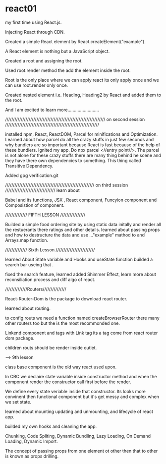 # react01

my first time using React.js.

Injecting React through CDN.

Created a simple React element by React.createElement("example").

A React element is nothing but a JavaScript object.

Created a root and assigning the root.

Used root.render method the add the element inside the root.

Root is the only place where we can apply react its only apply once and we can use root.render only once.

Created nested element i.e. Heading, Heading2 by React and added them to the root.

And I am excited to learn more.........................



//////////////////////////////////////////////////////////////// on second session ////////////////////////////////////////////////////////////


installed npm, React, ReactDOM, Parcel for minifications and Optimization.
Learned about how parcel do all the crazy stuffs in just few seconds and why bundlers are so important because React is fast because of the help of these bundlers.
Ignited my app. Do npx parcel <//entry point//>.
The parcel is not alone for these crazy  stuffs there are many thing behind he scene and they have there own dependencies to something. This thing called Transitive Dependency.

Added gpg verification.git 


///////////////////////////////////////////////////////// on third session ////////////////////////////////
learn about 

Babel and its functions, JSX , React component, Funcyion component and Composistion of component.

////////////// FIFTH LESSON ////////////////

Builded a simple food ordering site by using static data initally and render all the restuerants there ratings and other details. learned about passing props and
how to destructure the data and use ..."example" mathod to and Arrays.map function.

////////////// Sixth Lesson /////////////////////////

learned About State variable and Hooks and useState function  builded a search bar useing that .

<!-- Seventh lesson -->

fixed the search feature, learned added Shimmer Effect, learn more about reconsiliation process and diff algo of react.

<!-- eight lesson -->

//////////////Routers///////////////

React-Router-Dom is the package to download react router.

learned about routing.

to config routs we need a function named createBrowserRouter there many other routers too but the is the most recommonded one.

Linkend component and tags with Link tag its a tag come from react router dom package.

children routs should be render inside outlet.

<!-- class base component -->
 --> 9th lesson

 class base component is the old way react used upon.

 In CBC we declaire state variable inside constructor method and when the component render the constructor call first before the render.

 We define every state veriable inside that constructor. Its looks more convinent then functional component but it's get messy and complex when we set state.

 learned about mounting updating and unmounting, and lifecycle of react app.

 <!-- optimising -->

 builded my own hooks and cleaning the app.

 Chunking, Code Spliting, Dynamic Bundling, Lazy Loading, On Demand Loading, Dynamic Import.

 <!-- Data is the new oil -->

 The concept of passing props from one element ot other then that to other is known as props drilling.
 






